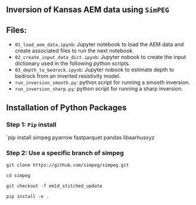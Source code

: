 ## Inversion of Kansas AEM data using `SimPEG`

## Files: 
- `01_load_aem_data.ipynb`: Jupyter notebook to load the AEM data and create associated files to run the next notebook.
- `02_create_input_data_dict.ipynb`: Jupyter nobook to create the input dictionary used in the following python scripts.
- `03_depth_to_bedrock.ipynb`: Jupyter nobook to estimate depth to bedrock from an inverted resistivity model.
- `run_inversion_smooth.py`: python script for running a smooth inversion.
- `run_inversion_sharp.py`: python script for running a sharp inversion.

## Installation of Python Packages

### Step 1: `Pip` install

`pip install simpeg pyarrow fastparquet pandas libaarhusxyz

### Step 2: Use a specific branch of simpeg

`git clone https://github.com/simpeg/simpeg.git`

`cd simpeg`

`git checkout -f em1d_stitched_update`

`pip install -e .`


